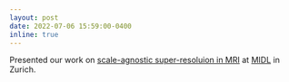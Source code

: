 ```yaml
---
layout: post
date: 2022-07-06 15:59:00-0400
inline: true
---
```


Presented our work on [scale-agnostic super-resoluion in MRI](https://arxiv.org/pdf/2210.08676.pdf) at [MIDL](https://2022.midl.io/) in Zurich.
